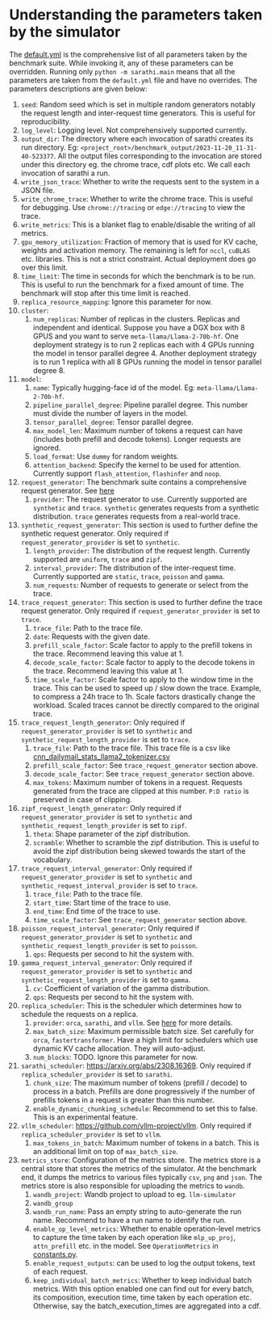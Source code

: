 # Understanding the parameters taken by the simulator

The [default.yml](sarathi/benchmark/config/default.yml) is the comprehensive list of all parameters taken by the benchmark suite. While invoking it, any of these parameters can be overridden. Running only `python -m sarathi.main` means that all the parameters are taken from the `default.yml` file and have no overrides.
The parameters descriptions are given below:

1. `seed`: Random seed which is set in multiple random generators notably the request length and inter-request time generators. This is useful for reproducibility.
1. `log_level`: Logging level. Not comprehensively supported currently.
1. `output_dir`: The directory where each invocation of sarathi creates its run directory. Eg: `<project_root>/benchmark_output/2023-11-20_11-31-40-523377`.
All the output files corresponding to the invocation are stored under this directory eg. the chrome trace, cdf plots etc. We call each invocation of sarathi a run.
1. `write_json_trace`: Whether to write the requests sent to the system in a JSON file.
1. `write_chrome_trace`: Whether to write the chrome trace. This is useful for debugging. Use `chrome://tracing` or `edge://tracing` to view the trace.
1. `write_metrics`: This is a blanket flag to enable/disable the writing of all metrics.
1. `gpu_memory_utilization`: Fraction of memory that is used for KV cache, weights and activation memory. The remaining is left for `nccl`, `cuBLAS` etc. libraries. This is not a strict constraint. Actual deployment does go over this limit.
1. `time_limit`: The time in seconds for which the benchmark is to be run. This is useful to run the benchmark for a fixed amount of time. The benchmark will stop after this time limit is reached.
1. `replica_resource_mapping`: Ignore this parameter for now.
1. `cluster`:
    1. `num_replicas`: Number of replicas in the clusters. Replicas and independent and identical.
    Suppose you have a DGX box with 8 GPUS and you want to serve `meta-llama/Llama-2-70b-hf`.
    One deployment strategy is to run 2 replicas each with 4 GPUs running the model in tensor parallel degree 4.
    Another deployment strategy is to run 1 replica with all 8 GPUs running the model in tensor parallel degree 8.
1. `model`:
    1. `name`: Typically hugging-face id of the model. Eg: `meta-llama/Llama-2-70b-hf`.
    1. `pipeline_parallel_degree`: Pipeline parallel degree. This number must divide the number of layers in the model.
    1. `tensor_parallel_degree`: Tensor parallel degree.
    1. `max_model_len`: Maximum number of tokens a request can have (includes both prefill and decode tokens). Longer requests are ignored.
    1. `load_format`: Use `dummy` for random weights.
    1. `attention_backend`: Specify the kernel to be used for attention. Currently support `flash_attention`, `flashinfer` and `noop`.
1. `request_generator`: The benchmark suite contains a comprehensive request generator. See [here](sarathi/benchmark/request_generator)
    1. `provider`: The request generator to use. Currently supported are `synthetic` and `trace`. `synthetic` generates requests from a synthetic distribution. `trace` generates requests from a real-world trace.
1. `synthetic_request_generator`: This section is used to further define the synthetic request generator. Only required if `request_generator_provider` is set to `synthetic`.
    1. `length_provider`: The distribution of the request length. Currently supported are `uniform`, `trace` and `zipf`.
    1. `interval_provider`: The distribution of the inter-request time. Currently supported are `static`, `trace`, `poisson` and `gamma`.
    1. `num_requests`: Number of requests to generate or select from the trace.
1. `trace_request_generator`: This section is used to further define the trace request generator. Only required if `request_generator_provider` is set to `trace`.
    1. `trace_file`: Path to the trace file.
    2. `date`: Requests with the given date.
    3. `prefill_scale_factor`: Scale factor to apply to the prefill tokens in the trace. Recommend leaving this value at 1.
    4. `decode_scale_factor`: Scale factor to apply to the decode tokens in the trace. Recommend leaving this value at 1.
    5. `time_scale_factor`: Scale factor to apply to the window time in the trace. This can be used to speed up / slow down the trace. Example, to compress a 24h trace to 1h. Scale factors drastically change the workload. Scaled traces cannot be directly compared to the original trace.
1. `trace_request_length_generator`: Only required if `request_generator_provider` is set to `synthetic` and `synthetic_request_length_provider` is set to `trace`.
    1. `trace_file`: Path to the trace file. This trace file is a csv like [cnn_dailymail_stats_llama2_tokenizer.csv](data/processed_traces/cnn_dailymail_stats_llama2_tokenizer.csv)
    1. `prefill_scale_factor`: See `trace_request_generator` section above.
    1. `decode_scale_factor`: See `trace_request_generator` section above.
    1. `max_tokens`: Maximum number of tokens in a request. Requests generated from the trace are clipped at this number. `P:D ratio` is preserved in case of clipping.
1. `zipf_request_length_generator`: Only required if `request_generator_provider` is set to `synthetic` and `synthetic_request_length_provider` is set to `zipf`.
    1. `theta`: Shape parameter of the zipf distribution.
    2. `scramble`: Whether to scramble the zipf distribution. This is useful to avoid the zipf distribution being skewed towards the start of the vocabulary.
1. `trace_request_interval_generator`: Only required if `request_generator_provider` is set to `synthetic` and `synthetic_request_interval_provider` is set to `trace`.
    1. `trace_file`: Path to the trace file.
    1. `start_time`: Start time of the trace to use.
    1. `end_time`: End time of the trace to use.
    1. `time_scale_factor`: See `trace_request_generator` section above.
1. `poisson_request_interval_generator`: Only required if `request_generator_provider` is set to `synthetic` and `synthetic_request_length_provider` is set to `poisson`.
    1. `qps`: Requests per second to hit the system with.
1. `gamma_request_interval_generator`: Only required if `request_generator_provider` is set to `synthetic` and `synthetic_request_length_provider` is set to `gamma`.
    1. `cv`: Coefficient of variation of the gamma distribution.
    1. `qps`: Requests per second to hit the system with.
1. `replica_scheduler`: This is the scheduler which determines how to schedule the requests on a replica.
    1. `provider`: `orca`, `sarathi`, and `vllm`. See [here](simulator/schedulers/replica_schedulers) for more details.
    1. `max_batch_size`: Maximum permissible batch size. Set carefully for `orca`, `fastertransformer`. Have a high limit for schedulers which use dynamic KV cache allocation. They will auto-adjust.
    1. `num_blocks`: TODO. Ignore this parameter for now.
1. `sarathi_scheduler`: <https://arxiv.org/abs/2308.16369>. Only required if `replica_scheduler_provider` is set to `sarathi`.
    1. `chunk_size`: The maximum number of tokens (prefill / decode) to process in a batch. Prefills are done progressively if the number of prefills tokens in a request is greater than this number.
    1. `enable_dynamic_chunking_schedule`: Recommend to set this to false. This is an experimental feature.
1. `vllm_scheduler`: <https://github.com/vllm-project/vllm>. Only required if `replica_scheduler_provider` is set to `vllm`.
    1. `max_tokens_in_batch`: Maximum number of tokens in a batch. This is an additional limit on top of `max_batch_size`.
1. `metrics_store`: Configuration of the metrics store. The metrics store is a central store that stores the metrics of the simulator. At the benchmark end, it dumps the metrics to various files typically `csv`, `png` and `json`. The metrics store is also responsible for uploading the metrics to `wandb`.
    1. `wandb_project`: Wandb project to upload to eg. `llm-simulator`
    1. `wandb_group`
    1. `wandb_run_name`: Pass an empty string to auto-generate the run name. Recommend to have a run name to identify the run.
    1. `enable_op_level_metrics`: Whether to enable operation-level metrics to capture the time taken by each operation like `mlp_up_proj`, `attn_prefill` etc. in the model. See `OperationMetrics` in [constants.py](sarathi/metrics/constants.py).
    1. `enable_request_outputs`: can be used to log the output tokens, text of each request.
    1. `keep_individual_batch_metrics`: Whether to keep individual batch metrics. With this option enabled one can find out for every batch, its composition, execution time, time taken by each operation etc. Otherwise, say the batch_execution_times are aggregated into a cdf.
